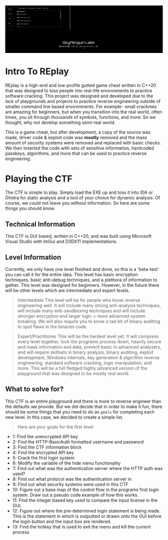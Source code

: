 ![SkyPenguinCTFBanner.PNG](B2.PNG)

# Intro To REplay
REplay is a high-end and low-profile gutted game cheat written in C++20 that was designed to toss people into real-life environments to practice software cracking. This project was designed and developed due to the lack of playgrounds and projects to practice reverse engineering outside of smaller command line based environments. For example- small crackmes are amazing for beginners, but when you transition into the real world, often times, you sit through thousands of symbols, functions, and more. So we thought, why not develop something semi-real world. 

This is a game cheat, but after development, a copy of the source was made, driver code & exploit code was **mostly** removed and the mass amount of security systems were removed and replaced with basic checks. We then inserted the code with sets of sensitive information, hardcoded passkeys, algorithms, and more that can be used to practice reverse engineering. 

# Playing the CTF
The CTF is simple to play. Simply load the EXE up and toss it into IDA or Ghidra for static analysis and a tool of your choice for dynamic analysis. Of course, we could not leave you without information. So here are some things you should know.

## Technical Information
This CTF is GUI based, written in C++20, and was built using Microsoft Visual Studio with ImGui and D3DX11 implementations.

## Level Information
Currently, we only have one level finished and done, so this is a 'beta-test' you can call it for the entire idea. This level has basic encryption techniques, basic anti-debug techniques, and a plethora of information to gather. This level was designed for beginners. However, in the future there will be other levels which are intermediate and expert levels.

> Intermediate
This level will be for people who know reverse engineering well. It will include many strong anti-analysis techniques, will include many anti-sandboxing techniques and will include stronger encryption and larger logic + more advanced system breaking. We will also require you to know a tad bit of binary auditing to spot flaws in the binaries code.

> Expert/Practitioner 
This will be the hardest level yet. It will compress every level together, lock the programs process down, heavily secure and mask information and data, prevent basic to advanced analyzers, and will require skillsets in binary analysis, binary auditing, exploit development, Windows internals, key generation & algorithm reverse engineering, standard software cracking, logic manipulation, and more. This will be a full fledged highly advanced version of the playground that was designed to be mostly real world.

## What to solve for?
This CTF is an entire playground and there is more to reverse engineer than the defaults we provide. But we did decide that in order to make it fun, there should be some things that you need to do as `goals` for completing each new level. In this case, we decided to create a simple list.

> Here are your goals for the first level

* 1: Find the unencrypted API key 
* 2: Find the HTTP-BasicAuth formatted username and password
* 3: Find the CTF information block
* 4: Find the encrypted API key
* 5: Crack the first login system
* 6: Modify the variable of the hide menu functionality
* 7: Find out what was the authentication server where the HTTP auth was used?
* 8: Find out what protocol was the authentication server in
* 9: Find out what security systems were used in this CTF
* 10: Figure out a base map of the control flow in the programs first login system. Draw out a pseudo code example of how this works.
* 11: Find the integer based key used to compare the input license in the GUI. 
* 12: Figure out where the pre-determined login statement is being made. This is the statement in which is outputted or drawn onto the GUI before the login button and the input box are rendered. 
* 13: Find the hotkey that is used to exit the menu and kill the current process 
